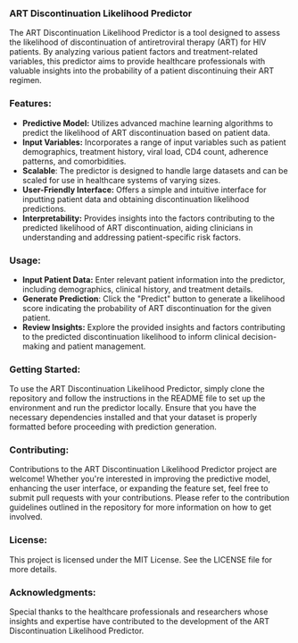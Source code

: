 ### ART Discontinuation Likelihood Predictor

The ART Discontinuation Likelihood Predictor is a tool designed to assess the likelihood of discontinuation of antiretroviral therapy (ART) for HIV patients. By analyzing various patient factors and treatment-related variables, this predictor aims to provide healthcare professionals with valuable insights into the probability of a patient discontinuing their ART regimen.

### Features:

* **Predictive Model:** Utilizes advanced machine learning algorithms to predict the likelihood of ART discontinuation based on patient data.
* **Input Variables:** Incorporates a range of input variables such as patient demographics, treatment history, viral load, CD4 count, adherence patterns, and comorbidities.
* **Scalable**: The predictor is designed to handle large datasets and can be scaled for use in healthcare systems of varying sizes.
* **User-Friendly Interface:** Offers a simple and intuitive interface for inputting patient data and obtaining discontinuation likelihood predictions.
* **Interpretability:** Provides insights into the factors contributing to the predicted likelihood of ART discontinuation, aiding clinicians in understanding and addressing patient-specific risk factors.

### Usage:

* **Input Patient Data:** Enter relevant patient information into the predictor, including demographics, clinical history, and treatment details.
* **Generate Prediction**: Click the "Predict" button to generate a likelihood score indicating the probability of ART discontinuation for the given patient.
* **Review Insights:** Explore the provided insights and factors contributing to the predicted discontinuation likelihood to inform clinical decision-making and patient management.

### Getting Started:
To use the ART Discontinuation Likelihood Predictor, simply clone the repository and follow the instructions in the README file to set up the environment and run the predictor locally. Ensure that you have the necessary dependencies installed and that your dataset is properly formatted before proceeding with prediction generation.

### Contributing:
Contributions to the ART Discontinuation Likelihood Predictor project are welcome! Whether you're interested in improving the predictive model, enhancing the user interface, or expanding the feature set, feel free to submit pull requests with your contributions. Please refer to the contribution guidelines outlined in the repository for more information on how to get involved.

### License:
This project is licensed under the MIT License. See the LICENSE file for more details.

### Acknowledgments:
Special thanks to the healthcare professionals and researchers whose insights and expertise have contributed to the development of the ART Discontinuation Likelihood Predictor.
